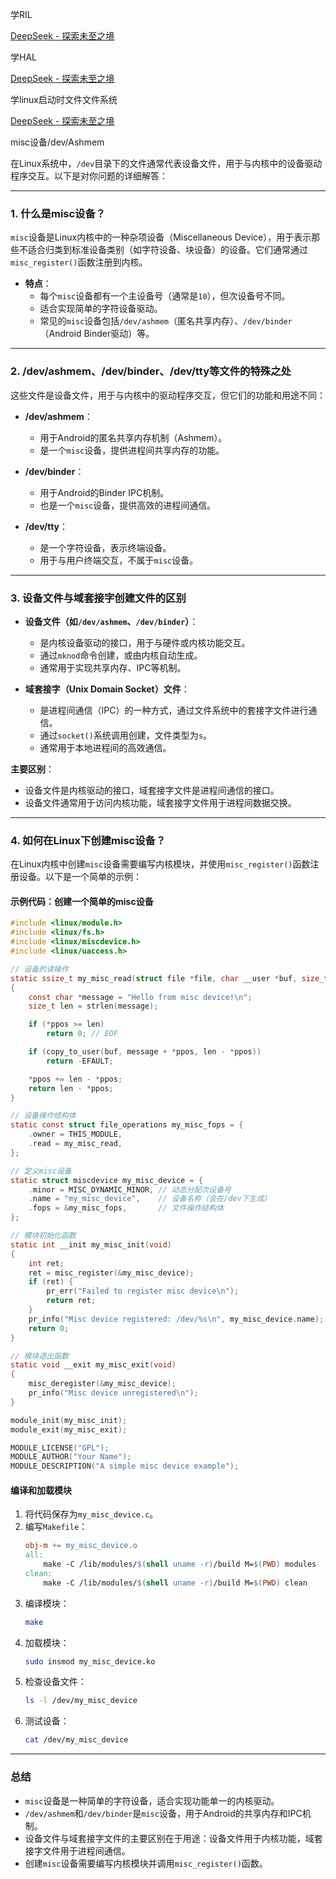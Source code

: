学RIL

[DeepSeek - 探索未至之境](https://chat.deepseek.com/a/chat/s/5dbfa1b2-ae0e-42d7-ab23-98c2d5c7258b)

学HAL

[DeepSeek - 探索未至之境](https://chat.deepseek.com/a/chat/s/02490253-36aa-4e08-bf1d-3ec140627322)

学linux启动时文件文件系统

[DeepSeek - 探索未至之境](https://chat.deepseek.com/a/chat/s/74567327-45d5-4b4a-9580-4511839d02fa)



misc设备/dev/Ashmem

在Linux系统中，`/dev`目录下的文件通常代表设备文件，用于与内核中的设备驱动程序交互。以下是对你问题的详细解答：

---

### 1. **什么是misc设备？**
`misc`设备是Linux内核中的一种杂项设备（Miscellaneous Device），用于表示那些不适合归类到标准设备类别（如字符设备、块设备）的设备。它们通常通过`misc_register()`函数注册到内核。

- **特点**：
  - 每个`misc`设备都有一个主设备号（通常是`10`），但次设备号不同。
  - 适合实现简单的字符设备驱动。
  - 常见的`misc`设备包括`/dev/ashmem`（匿名共享内存）、`/dev/binder`（Android Binder驱动）等。

---

### 2. **/dev/ashmem、/dev/binder、/dev/tty等文件的特殊之处**
这些文件是设备文件，用于与内核中的驱动程序交互，但它们的功能和用途不同：

- **/dev/ashmem**：
  - 用于Android的匿名共享内存机制（Ashmem）。
  - 是一个`misc`设备，提供进程间共享内存的功能。

- **/dev/binder**：
  - 用于Android的Binder IPC机制。
  - 也是一个`misc`设备，提供高效的进程间通信。

- **/dev/tty**：
  - 是一个字符设备，表示终端设备。
  - 用于与用户终端交互，不属于`misc`设备。

---

### 3. **设备文件与域套接字创建文件的区别**
- **设备文件（如`/dev/ashmem`、`/dev/binder`）**：
  - 是内核设备驱动的接口，用于与硬件或内核功能交互。
  - 通过`mknod`命令创建，或由内核自动生成。
  - 通常用于实现共享内存、IPC等机制。

- **域套接字（Unix Domain Socket）文件**：
  - 是进程间通信（IPC）的一种方式，通过文件系统中的套接字文件进行通信。
  - 通过`socket()`系统调用创建，文件类型为`s`。
  - 通常用于本地进程间的高效通信。

**主要区别**：
- 设备文件是内核驱动的接口，域套接字文件是进程间通信的接口。
- 设备文件通常用于访问内核功能，域套接字文件用于进程间数据交换。

---

### 4. **如何在Linux下创建misc设备？**
在Linux内核中创建`misc`设备需要编写内核模块，并使用`misc_register()`函数注册设备。以下是一个简单的示例：

#### 示例代码：创建一个简单的misc设备
```c
#include <linux/module.h>
#include <linux/fs.h>
#include <linux/miscdevice.h>
#include <linux/uaccess.h>

// 设备的读操作
static ssize_t my_misc_read(struct file *file, char __user *buf, size_t count, loff_t *ppos)
{
    const char *message = "Hello from misc device!\n";
    size_t len = strlen(message);

    if (*ppos >= len)
        return 0; // EOF

    if (copy_to_user(buf, message + *ppos, len - *ppos))
        return -EFAULT;

    *ppos += len - *ppos;
    return len - *ppos;
}

// 设备操作结构体
static const struct file_operations my_misc_fops = {
    .owner = THIS_MODULE,
    .read = my_misc_read,
};

// 定义misc设备
static struct miscdevice my_misc_device = {
    .minor = MISC_DYNAMIC_MINOR, // 动态分配次设备号
    .name = "my_misc_device",    // 设备名称（会在/dev下生成）
    .fops = &my_misc_fops,       // 文件操作结构体
};

// 模块初始化函数
static int __init my_misc_init(void)
{
    int ret;
    ret = misc_register(&my_misc_device);
    if (ret) {
        pr_err("Failed to register misc device\n");
        return ret;
    }
    pr_info("Misc device registered: /dev/%s\n", my_misc_device.name);
    return 0;
}

// 模块退出函数
static void __exit my_misc_exit(void)
{
    misc_deregister(&my_misc_device);
    pr_info("Misc device unregistered\n");
}

module_init(my_misc_init);
module_exit(my_misc_exit);

MODULE_LICENSE("GPL");
MODULE_AUTHOR("Your Name");
MODULE_DESCRIPTION("A simple misc device example");
```

#### 编译和加载模块
1. 将代码保存为`my_misc_device.c`。
2. 编写`Makefile`：
   ```makefile
   obj-m += my_misc_device.o
   all:
       make -C /lib/modules/$(shell uname -r)/build M=$(PWD) modules
   clean:
       make -C /lib/modules/$(shell uname -r)/build M=$(PWD) clean
   ```
3. 编译模块：
   ```bash
   make
   ```
4. 加载模块：
   ```bash
   sudo insmod my_misc_device.ko
   ```
5. 检查设备文件：
   ```bash
   ls -l /dev/my_misc_device
   ```
6. 测试设备：
   ```bash
   cat /dev/my_misc_device
   ```

---

### 总结
- `misc`设备是一种简单的字符设备，适合实现功能单一的内核驱动。
- `/dev/ashmem`和`/dev/binder`是`misc`设备，用于Android的共享内存和IPC机制。
- 设备文件与域套接字文件的主要区别在于用途：设备文件用于内核功能，域套接字文件用于进程间通信。
- 创建`misc`设备需要编写内核模块并调用`misc_register()`函数。